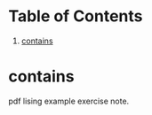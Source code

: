 
# Table of Contents

1.  [contains](#org7758c95)


<a id="org7758c95"></a>

# contains

pdf lising example exercise note.

